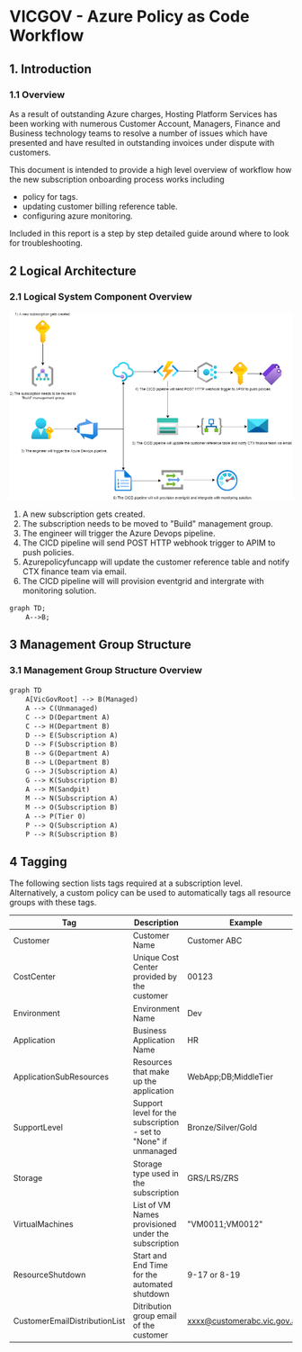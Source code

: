 # VICGOV - Azure Policy as Code Workflow
## 1. Introduction
### 1.1	Overview

As a result of outstanding Azure charges, Hosting Platform Services has been working with numerous Customer Account, Managers, Finance and Business technology teams to resolve a number of issues which have presented and have resulted in outstanding invoices under dispute with customers.

This document is intended to provide a high level overview of workflow how the new subscription onboarding process works including
- policy for tags.
- updating customer billing reference table.
- configuring azure monitoring.


Included in this report is a step by step detailed guide around where to look for troubleshooting.



## 2 Logical Architecture
### 2.1	Logical System Component Overview
![Figure 1: Logical Architecture Overview](./.images/workflow.png)
1. A new subscription gets created.
2. The subscription needs to be moved to "Build" management group.
3. The engineer will trigger the Azure Devops pipeline.
4. The CICD pipeline will send POST HTTP webhook trigger to APIM to push policies.
5. Azurepolicyfuncapp will update the customer reference table and notify CTX finance team via email.
6. The CICD pipeline will will provision eventgrid and intergrate with monitoring solution.


```mermaid
graph TD;
    A-->B;
```

## 3 Management Group Structure
### 3.1	Management Group Structure Overview
```mermaid
graph TD
    A[VicGovRoot] --> B(Managed)
    A --> C(Unmanaged)
    C --> D(Department A)
    C --> H(Department B)
    D --> E(Subscription A)
    D --> F(Subscription B)
    B --> G(Department A)
    B --> L(Department B)
    G --> J(Subscription A)
    G --> K(Subscription B)
    A --> M(Sandpit)
    M --> N(Subscription A)
    M --> O(Subscription B)
    A --> P(Tier 0)
    P --> Q(Subscription A)
    P --> R(Subscription B)
```

## 4 Tagging
The following section lists tags required at a subscription level.  Alternatively, a custom policy can be used to automatically tags all resource groups with these tags. 

|Tag|Description|Example|Required/Optional
|---|-----------|-------|-----------------
Customer|Customer Name|Customer ABC|Required
CostCenter|Unique Cost Center provided by the customer|00123|Required
Environment|Environment Name|Dev|Required
Application| Business Application Name|HR|Required
ApplicationSubResources|Resources that make up the application|WebApp;DB;MiddleTier|Required
SupportLevel|Support level for the subscription - set to "None" if unmanaged|Bronze/Silver/Gold|Required
Storage|Storage type used in the subscription|GRS/LRS/ZRS|Required
VirtualMachines|List of VM Names provisioned under the subscription|"VM0011;VM0012"|Required
ResourceShutdown|Start and End Time for the automated shutdown |9-17 or 8-19|Optional
CustomerEmailDistributionList|Ditribution group email of the customer |xxxx@customerabc.vic.gov.au"|Required
